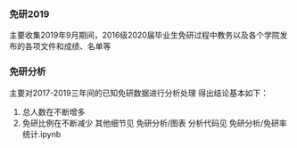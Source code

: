 ### 免研2019
主要收集2019年9月期间，2016级2020届毕业生免研过程中教务以及各个学院发布的各项文件和成绩、名单等

### 免研分析
主要对2017-2019三年间的已知免研数据进行分析处理
得出结论基本如下：
1. 总人数在不断增多
2. 免研比例在不断减少
其他细节见 免研分析/图表
分析代码见 免研分析/免研率统计.ipynb

